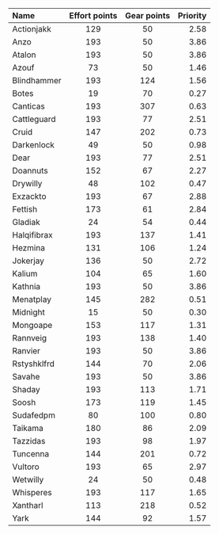 
| Name | Effort points | Gear points | Priority |
|:-----|:-------------:|:-----------:|---------:|
|Actionjakk|129|50|2.58|
|Anzo|193|50|3.86|
|Atalon|193|50|3.86|
|Azouf|73|50|1.46|
|Blindhammer|193|124|1.56|
|Botes|19|70|0.27|
|Canticas|193|307|0.63|
|Cattleguard|193|77|2.51|
|Cruid|147|202|0.73|
|Darkenlock|49|50|0.98|
|Dear|193|77|2.51|
|Doannuts|152|67|2.27|
|Drywilly|48|102|0.47|
|Exzackto|193|67|2.88|
|Fettish|173|61|2.84|
|Gladiak|24|54|0.44|
|Halqifibrax|193|137|1.41|
|Hezmina|131|106|1.24|
|Jokerjay|136|50|2.72|
|Kalium|104|65|1.60|
|Kathnia|193|50|3.86|
|Menatplay|145|282|0.51|
|Midnìght|15|50|0.30|
|Mongoape|153|117|1.31|
|Rannveig|193|138|1.40|
|Ranvier|193|50|3.86|
|Rstyshklfrd|144|70|2.06|
|Savahe|193|50|3.86|
|Shaday|193|113|1.71|
|Soosh|173|119|1.45|
|Sudafedpm|80|100|0.80|
|Taikama|180|86|2.09|
|Tazzidas|193|98|1.97|
|Tuncenna|144|201|0.72|
|Vultoro|193|65|2.97|
|Wetwilly|24|50|0.48|
|Whisperes|193|117|1.65|
|Xantharl|113|218|0.52|
|Yark|144|92|1.57|
